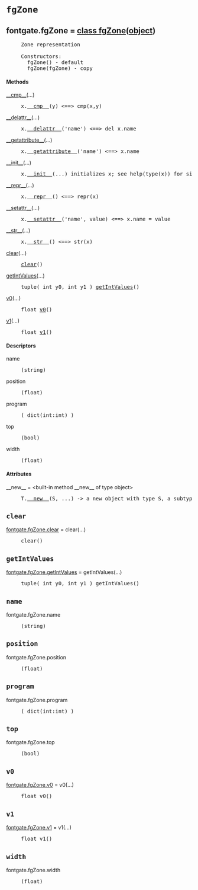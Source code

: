 

<a name="fontgate.fgZone"></a>

# `fgZone`


<dt class="class"><h2><span class="class-name">fontgate.fgZone</span> = <a name="fontgate.fgZone" href="#fontgate.fgZone">class fgZone</a>(<a href="./__builtin__.html#object">object</a>)</h2></dt><dd class="class"><dd>


<pre class="doc" markdown="0">Zone representation

Constructors:
  fgZone() - default
  fgZone(fgZone) - copy</pre>


</dd><h4 class="head-methods">Methods </h4><dl class="function"><dt><a name="fgZone-__cmp__" href="#fgZone-__cmp__"><span class="function-name">__cmp__</span></a><span class="argspec">(...)</span></dt><dd>

<pre class="doc" markdown="0">x.<a href="#fontgate.fgZone-__cmp__">__cmp__</a>(y) <==> cmp(x,y)</pre>

</dd></dl>
<dl class="function"><dt><a name="fgZone-__delattr__" href="#fgZone-__delattr__"><span class="function-name">__delattr__</span></a><span class="argspec">(...)</span></dt><dd>

<pre class="doc" markdown="0">x.<a href="#fontgate.fgZone-__delattr__">__delattr__</a>('name') <==> del x.name</pre>

</dd></dl>
<dl class="function"><dt><a name="fgZone-__getattribute__" href="#fgZone-__getattribute__"><span class="function-name">__getattribute__</span></a><span class="argspec">(...)</span></dt><dd>

<pre class="doc" markdown="0">x.<a href="#fontgate.fgZone-__getattribute__">__getattribute__</a>('name') <==> x.name</pre>

</dd></dl>
<dl class="function"><dt><a name="fgZone-__init__" href="#fgZone-__init__"><span class="function-name">__init__</span></a><span class="argspec">(...)</span></dt><dd>

<pre class="doc" markdown="0">x.<a href="#fontgate.fgZone-__init__">__init__</a>(...) initializes x; see help(type(x)) for signature</pre>

</dd></dl>
<dl class="function"><dt><a name="fgZone-__repr__" href="#fgZone-__repr__"><span class="function-name">__repr__</span></a><span class="argspec">(...)</span></dt><dd>

<pre class="doc" markdown="0">x.<a href="#fontgate.fgZone-__repr__">__repr__</a>() <==> repr(x)</pre>

</dd></dl>
<dl class="function"><dt><a name="fgZone-__setattr__" href="#fgZone-__setattr__"><span class="function-name">__setattr__</span></a><span class="argspec">(...)</span></dt><dd>

<pre class="doc" markdown="0">x.<a href="#fontgate.fgZone-__setattr__">__setattr__</a>('name', value) <==> x.name = value</pre>

</dd></dl>
<dl class="function"><dt><a name="fgZone-__str__" href="#fgZone-__str__"><span class="function-name">__str__</span></a><span class="argspec">(...)</span></dt><dd>

<pre class="doc" markdown="0">x.<a href="#fontgate.fgZone-__str__">__str__</a>() <==> str(x)</pre>

</dd></dl>
<dl class="function"><dt><a name="fgZone-clear" href="#fgZone-clear"><span class="function-name">clear</span></a><span class="argspec">(...)</span></dt><dd>

<pre class="doc" markdown="0"><a href="#fontgate.fgZone-clear">clear</a>()</pre>

</dd></dl>
<dl class="function"><dt><a name="fgZone-getIntValues" href="#fgZone-getIntValues"><span class="function-name">getIntValues</span></a><span class="argspec">(...)</span></dt><dd>

<pre class="doc" markdown="0">tuple( int y0, int y1 ) <a href="#fontgate.fgZone-getIntValues">getIntValues</a>()</pre>

</dd></dl>
<dl class="function"><dt><a name="fgZone-v0" href="#fgZone-v0"><span class="function-name">v0</span></a><span class="argspec">(...)</span></dt><dd>

<pre class="doc" markdown="0">float <a href="#fontgate.fgZone-v0">v0</a>()</pre>

</dd></dl>
<dl class="function"><dt><a name="fgZone-v1" href="#fgZone-v1"><span class="function-name">v1</span></a><span class="argspec">(...)</span></dt><dd>

<pre class="doc" markdown="0">float <a href="#fontgate.fgZone-v1">v1</a>()</pre>

</dd></dl>

  <h4 class="head-desc">Descriptors </h4><dl class="descriptor"><dt>name</dt>
<dd>

<pre class="doc" markdown="0">(string)</pre>

</dd>
</dl>
<dl class="descriptor"><dt>position</dt>
<dd>

<pre class="doc" markdown="0">(float)</pre>

</dd>
</dl>
<dl class="descriptor"><dt>program</dt>
<dd>

<pre class="doc" markdown="0">( dict(int:int) )</pre>

</dd>
</dl>
<dl class="descriptor"><dt>top</dt>
<dd>

<pre class="doc" markdown="0">(bool)</pre>

</dd>
</dl>
<dl class="descriptor"><dt>width</dt>
<dd>

<pre class="doc" markdown="0">(float)</pre>

</dd>
</dl>

  <h4 class="head-attrs">Attributes </h4><dl><dt><span class="other-name">__new__</span> = &lt;built-in method __new__ of type object&gt;<dd>

<pre class="doc" markdown="0">T.<a href="#fontgate.fgZone-__new__">__new__</a>(S, ...) -> a new object with type S, a subtype of T</pre>

</dd></dl>
</dd>


<a name="fontgate.fgZone.clear"></a>

## `clear`


<dl class="function"><dt><a name="-fontgate.fgZone.clear" href="#-fontgate.fgZone.clear"><span class="function-name">fontgate.fgZone.clear</span></a> = clear<span class="argspec">(...)</span></dt><dd>

<pre class="doc" markdown="0">clear()</pre>

</dd></dl>



<a name="fontgate.fgZone.getIntValues"></a>

## `getIntValues`


<dl class="function"><dt><a name="-fontgate.fgZone.getIntValues" href="#-fontgate.fgZone.getIntValues"><span class="function-name">fontgate.fgZone.getIntValues</span></a> = getIntValues<span class="argspec">(...)</span></dt><dd>

<pre class="doc" markdown="0">tuple( int y0, int y1 ) getIntValues()</pre>

</dd></dl>



<a name="fontgate.fgZone.name"></a>

## `name`


<dl class="descriptor"><dt>fontgate.fgZone.name</dt>
<dd>

<pre class="doc" markdown="0">(string)</pre>

</dd>
</dl>



<a name="fontgate.fgZone.position"></a>

## `position`


<dl class="descriptor"><dt>fontgate.fgZone.position</dt>
<dd>

<pre class="doc" markdown="0">(float)</pre>

</dd>
</dl>



<a name="fontgate.fgZone.program"></a>

## `program`


<dl class="descriptor"><dt>fontgate.fgZone.program</dt>
<dd>

<pre class="doc" markdown="0">( dict(int:int) )</pre>

</dd>
</dl>



<a name="fontgate.fgZone.top"></a>

## `top`


<dl class="descriptor"><dt>fontgate.fgZone.top</dt>
<dd>

<pre class="doc" markdown="0">(bool)</pre>

</dd>
</dl>



<a name="fontgate.fgZone.v0"></a>

## `v0`


<dl class="function"><dt><a name="-fontgate.fgZone.v0" href="#-fontgate.fgZone.v0"><span class="function-name">fontgate.fgZone.v0</span></a> = v0<span class="argspec">(...)</span></dt><dd>

<pre class="doc" markdown="0">float v0()</pre>

</dd></dl>



<a name="fontgate.fgZone.v1"></a>

## `v1`


<dl class="function"><dt><a name="-fontgate.fgZone.v1" href="#-fontgate.fgZone.v1"><span class="function-name">fontgate.fgZone.v1</span></a> = v1<span class="argspec">(...)</span></dt><dd>

<pre class="doc" markdown="0">float v1()</pre>

</dd></dl>



<a name="fontgate.fgZone.width"></a>

## `width`


<dl class="descriptor"><dt>fontgate.fgZone.width</dt>
<dd>

<pre class="doc" markdown="0">(float)</pre>

</dd>
</dl>

